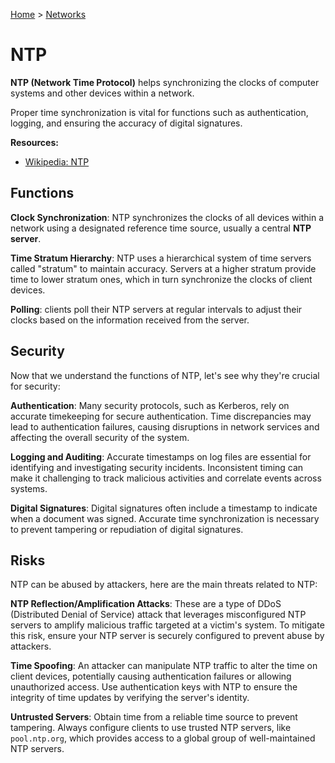 [Home](../../README.md) > [Networks](./README.md)

# NTP

**NTP (Network Time Protocol)** helps synchronizing the clocks of computer systems and other devices within a network.

Proper time synchronization is vital for functions such as authentication, logging, and ensuring the accuracy of digital signatures.

**Resources:**
- [Wikipedia: NTP](https://en.wikipedia.org/wiki/Network_Time_Protocol)


## Functions

**Clock Synchronization**: NTP synchronizes the clocks of all devices within a network using a designated reference time source, usually a central **NTP server**.

**Time Stratum Hierarchy**: NTP uses a hierarchical system of time servers called "stratum" to maintain accuracy. Servers at a higher stratum provide time to lower stratum ones, which in turn synchronize the clocks of client devices.

**Polling**: clients poll their NTP servers at regular intervals to adjust their clocks based on the information received from the server.


## Security

Now that we understand the functions of NTP, let's see why they're crucial for security:

**Authentication**: Many security protocols, such as Kerberos, rely on accurate timekeeping for secure authentication. Time discrepancies may lead to authentication failures, causing disruptions in network services and affecting the overall security of the system.

**Logging and Auditing**: Accurate timestamps on log files are essential for identifying and investigating security incidents. Inconsistent timing can make it challenging to track malicious activities and correlate events across systems.

**Digital Signatures**: Digital signatures often include a timestamp to indicate when a document was signed. Accurate time synchronization is necessary to prevent tampering or repudiation of digital signatures.


## Risks

NTP can be abused by attackers, here are the main threats related to NTP:

**NTP Reflection/Amplification Attacks**: These are a type of DDoS (Distributed Denial of Service) attack that leverages misconfigured NTP servers to amplify malicious traffic targeted at a victim's system. To mitigate this risk, ensure your NTP server is securely configured to prevent abuse by attackers.

**Time Spoofing**: An attacker can manipulate NTP traffic to alter the time on client devices, potentially causing authentication failures or allowing unauthorized access. Use authentication keys with NTP to ensure the integrity of time updates by verifying the server's identity.

**Untrusted Servers**: Obtain time from a reliable time source to prevent tampering. Always configure clients to use trusted NTP servers, like `pool.ntp.org`, which provides access to a global group of well-maintained NTP servers.
